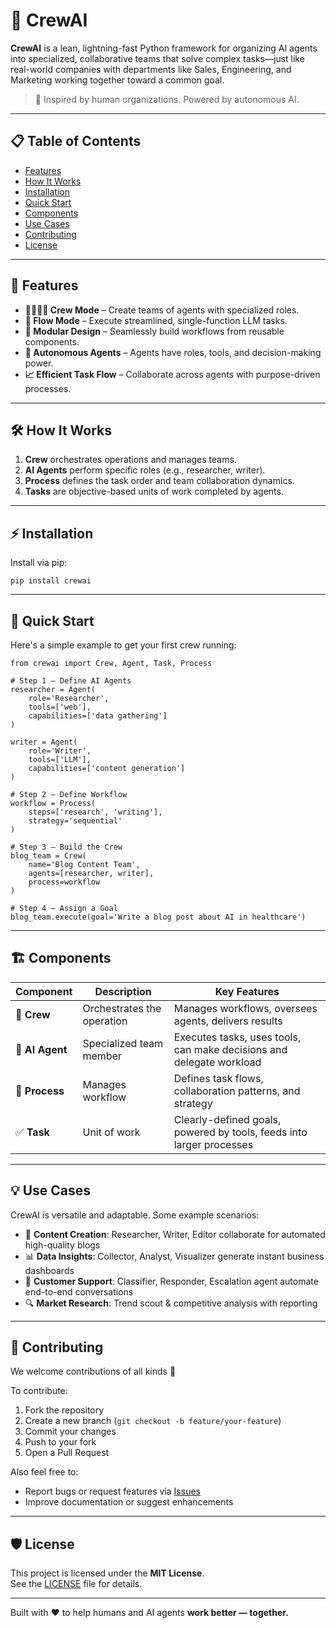 # 🚀 CrewAI

**CrewAI** is a lean, lightning-fast Python framework for organizing AI agents into specialized, collaborative teams that solve complex tasks—just like real-world companies with departments like Sales, Engineering, and Marketing working together toward a common goal.

> 🧠 Inspired by human organizations. Powered by autonomous AI.

---

## 📋 Table of Contents

- [Features](#features)
- [How It Works](#how-it-works)
- [Installation](#installation)
- [Quick Start](#quick-start)
- [Components](#components)
- [Use Cases](#use-cases)
- [Contributing](#contributing)
- [License](#license)

---

## 🌟 Features

- **👨‍👩‍👧‍👦 Crew Mode** – Create teams of agents with specialized roles.
- **🌊 Flow Mode** – Execute streamlined, single-function LLM tasks.
- **🧩 Modular Design** – Seamlessly build workflows from reusable components.
- **🤖 Autonomous Agents** – Agents have roles, tools, and decision-making power.
- **📈 Efficient Task Flow** – Collaborate across agents with purpose-driven processes.

---

## 🛠️ How It Works

1. **Crew** orchestrates operations and manages teams.  
2. **AI Agents** perform specific roles (e.g., researcher, writer).  
3. **Process** defines the task order and team collaboration dynamics.  
4. **Tasks** are objective-based units of work completed by agents.

---

## ⚡ Installation

Install via pip:

```
pip install crewai
```


---

## 🚦 Quick Start

Here's a simple example to get your first crew running:

```
from crewai import Crew, Agent, Task, Process

# Step 1 – Define AI Agents
researcher = Agent(
    role='Researcher',
    tools=['web'],
    capabilities=['data gathering']
)

writer = Agent(
    role='Writer',
    tools=['LLM'],
    capabilities=['content generation']
)

# Step 2 – Define Workflow
workflow = Process(
    steps=['research', 'writing'],
    strategy='sequential'
)

# Step 3 – Build the Crew
blog_team = Crew(
    name='Blog Content Team',
    agents=[researcher, writer],
    process=workflow
)

# Step 4 – Assign a Goal
blog_team.execute(goal='Write a blog post about AI in healthcare')
```

---

## 🏗️ Components

| **Component** | **Description**             | **Key Features**                                                                 |
|---------------|-----------------------------|----------------------------------------------------------------------------------|
| 💼 **Crew**    | Orchestrates the operation  | Manages workflows, oversees agents, delivers results                             |
| 🧠 **AI Agent**| Specialized team member     | Executes tasks, uses tools, can make decisions and delegate workload             |
| 🔁 **Process** | Manages workflow            | Defines task flows, collaboration patterns, and strategy                         |
| ✅ **Task**    | Unit of work                | Clearly-defined goals, powered by tools, feeds into larger processes             |

---

## 💡 Use Cases

CrewAI is versatile and adaptable. Some example scenarios:

- 📝 **Content Creation**: Researcher, Writer, Editor collaborate for automated high-quality blogs  
- 📊 **Data Insights**: Collector, Analyst, Visualizer generate instant business dashboards  
- 💬 **Customer Support**: Classifier, Responder, Escalation agent automate end-to-end conversations  
- 🔍 **Market Research**: Trend scout & competitive analysis with reporting  

---

## 🤝 Contributing

We welcome contributions of all kinds 🚀

To contribute:

1. Fork the repository  
2. Create a new branch (`git checkout -b feature/your-feature`)  
3. Commit your changes  
4. Push to your fork  
5. Open a Pull Request

Also feel free to:  
- Report bugs or request features via [Issues](https://github.com/)  
- Improve documentation or suggest enhancements

---

## 🛡️ License

This project is licensed under the **MIT License**.  
See the [LICENSE](LICENSE) file for details.

---

Built with ❤️ to help humans and AI agents **work better — together.**
